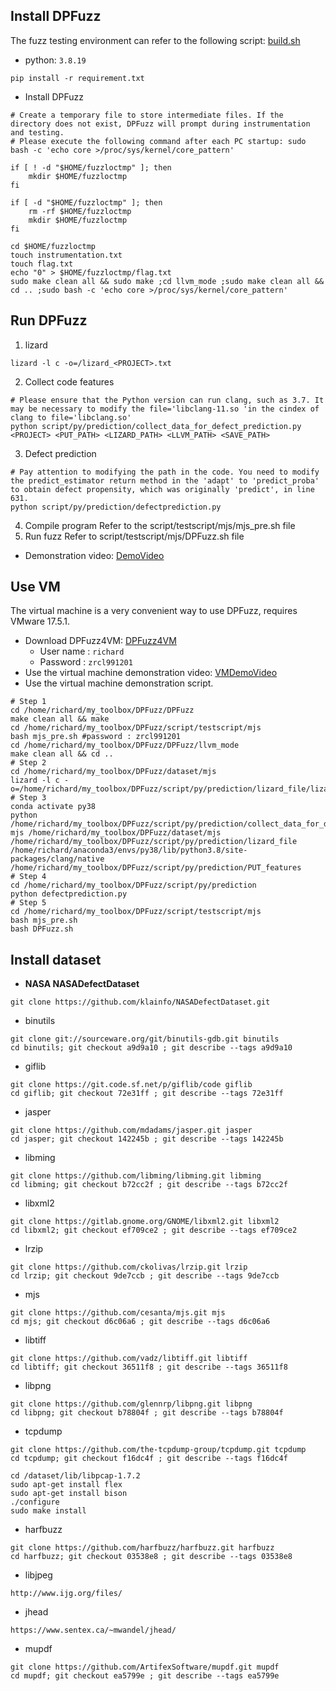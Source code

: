 
## Install DPFuzz 

The fuzz testing environment can refer to the following script: [build.sh](https://github.com/aflgo/aflgo/blob/master/build.sh)

- python: `3.8.19`

```
pip install -r requirement.txt
```

- Install DPFuzz

```shell
# Create a temporary file to store intermediate files. If the directory does not exist, DPFuzz will prompt during instrumentation and testing.
# Please execute the following command after each PC startup: sudo bash -c 'echo core >/proc/sys/kernel/core_pattern'

if [ ! -d "$HOME/fuzzloctmp" ]; then
    mkdir $HOME/fuzzloctmp
fi

if [ -d "$HOME/fuzzloctmp" ]; then
    rm -rf $HOME/fuzzloctmp
    mkdir $HOME/fuzzloctmp
fi

cd $HOME/fuzzloctmp
touch instrumentation.txt
touch flag.txt
echo "0" > $HOME/fuzzloctmp/flag.txt
sudo make clean all && sudo make ;cd llvm_mode ;sudo make clean all && cd .. ;sudo bash -c 'echo core >/proc/sys/kernel/core_pattern'
```

## Run DPFuzz
1. lizard
```shell
lizard -l c -o=/lizard_<PROJECT>.txt
```
2. Collect code features
```shell
# Please ensure that the Python version can run clang, such as 3.7. It may be necessary to modify the file='libclang-11.so 'in the cindex of clang to file='libclang.so'
python script/py/prediction/collect_data_for_defect_prediction.py <PROJECT> <PUT_PATH> <LIZARD_PATH> <LLVM_PATH> <SAVE_PATH>
```
3. Defect prediction
```shell
# Pay attention to modifying the path in the code. You need to modify the predict_estimator return method in the 'adapt' to 'predict_proba' to obtain defect propensity, which was originally 'predict', in line 631.
python script/py/prediction/defectprediction.py
```
4. Compile program
   Refer to the script/testscript/mjs/mjs_pre.sh file
5. Run fuzz
   Refer to script/testscript/mjs/DPFuzz.sh file

- Demonstration video: [DemoVideo](https://github.com/RelaxJH-DouZhiR/DPFuzz/blob/main/NativeDPFuzzDemo.mp4)

## Use VM
The virtual machine is a very convenient way to use DPFuzz, requires VMware 17.5.1.
- Download DPFuzz4VM: [DPFuzz4VM](https://1drv.ms/u/c/ccba0c915da6d466/EZWpeyTySupMkUbhXqqSjywBup9mlDsX7QU03JblCWttiQ?e=WEdI0b)
    - User name : `richard`
    - Password : `zrcl991201`
- Use the virtual machine demonstration video: [VMDemoVideo](https://github.com/RelaxJH-DouZhiR/DPFuzz/blob/main/VMDPFuzzDemo.mp4)
- Use the virtual machine demonstration script.
```shell
# Step 1
cd /home/richard/my_toolbox/DPFuzz/DPFuzz
make clean all && make
cd /home/richard/my_toolbox/DPFuzz/script/testscript/mjs
bash mjs_pre.sh #password : zrcl991201
cd /home/richard/my_toolbox/DPFuzz/DPFuzz/llvm_mode
make clean all && cd ..
# Step 2
cd /home/richard/my_toolbox/DPFuzz/dataset/mjs
lizard -l c -o=/home/richard/my_toolbox/DPFuzz/script/py/prediction/lizard_file/lizard_mjs_output.txt
# Step 3
conda activate py38
python /home/richard/my_toolbox/DPFuzz/script/py/prediction/collect_data_for_defect_prediction.py mjs /home/richard/my_toolbox/DPFuzz/dataset/mjs /home/richard/my_toolbox/DPFuzz/script/py/prediction/lizard_file /home/richard/anaconda3/envs/py38/lib/python3.8/site-packages/clang/native /home/richard/my_toolbox/DPFuzz/script/py/prediction/PUT_features
# Step 4
cd /home/richard/my_toolbox/DPFuzz/script/py/prediction
python defectprediction.py
# Step 5
cd /home/richard/my_toolbox/DPFuzz/script/testscript/mjs
bash mjs_pre.sh
bash DPFuzz.sh
```


## Install dataset
- **NASA NASADefectDataset**
```
git clone https://github.com/klainfo/NASADefectDataset.git
```
- binutils
```
git clone git://sourceware.org/git/binutils-gdb.git binutils
cd binutils; git checkout a9d9a10 ; git describe --tags a9d9a10
```
- giflib
```
git clone https://git.code.sf.net/p/giflib/code giflib
cd giflib; git checkout 72e31ff ; git describe --tags 72e31ff
```
- jasper
```
git clone https://github.com/mdadams/jasper.git jasper
cd jasper; git checkout 142245b ; git describe --tags 142245b
```
- libming
```
git clone https://github.com/libming/libming.git libming
cd libming; git checkout b72cc2f ; git describe --tags b72cc2f
```
- libxml2
```
git clone https://gitlab.gnome.org/GNOME/libxml2.git libxml2
cd libxml2; git checkout ef709ce2 ; git describe --tags ef709ce2
```
- lrzip
```
git clone https://github.com/ckolivas/lrzip.git lrzip
cd lrzip; git checkout 9de7ccb ; git describe --tags 9de7ccb
```
- mjs
```
git clone https://github.com/cesanta/mjs.git mjs
cd mjs; git checkout d6c06a6 ; git describe --tags d6c06a6
```
- libtiff
```
git clone https://github.com/vadz/libtiff.git libtiff
cd libtiff; git checkout 36511f8 ; git describe --tags 36511f8
```
- libpng
```
git clone https://github.com/glennrp/libpng.git libpng
cd libpng; git checkout b78804f ; git describe --tags b78804f
```
- tcpdump
```
git clone https://github.com/the-tcpdump-group/tcpdump.git tcpdump
cd tcpdump; git checkout f16dc4f ; git describe --tags f16dc4f

cd /dataset/lib/libpcap-1.7.2
sudo apt-get install flex
sudo apt-get install bison
./configure
sudo make install
```
- harfbuzz
```
git clone https://github.com/harfbuzz/harfbuzz.git harfbuzz
cd harfbuzz; git checkout 03538e8 ; git describe --tags 03538e8
```
- libjpeg
```
http://www.ijg.org/files/
```
- jhead
```
https://www.sentex.ca/~mwandel/jhead/
```
- mupdf
```
git clone https://github.com/ArtifexSoftware/mupdf.git mupdf
cd mupdf; git checkout ea5799e ; git describe --tags ea5799e
```
